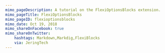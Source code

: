 ```yaml
---
mimo_pageDescription: A tutorial on the FlexiOptionsBlocks extension.
mimo_pageTitle: FlexiOptionsBlocks
mimo_pageID: flexioptionsblocks
mimo_date: Oct 19, 2018
mimo_shareOnFacebook: true
mimo_shareOnTwitter:
    hashtags: Markdown,Markdig,FlexiBlocks
    via: JeringTech
---
```

